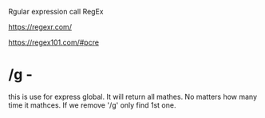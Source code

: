 Rgular expression call RegEx

https://regexr.com/

https://regex101.com/#pcre

# /g - 

this is use for express global. It will return all mathes. No matters how many time it mathces. If we remove '/g' only find 1st one.
